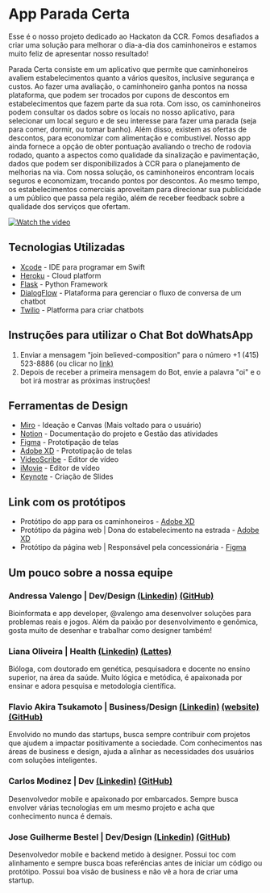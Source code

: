 # App Parada Certa
Esse é o nosso projeto dedicado ao Hackaton da CCR. Fomos desafiados a criar uma solução para melhorar o dia-a-dia dos caminhoneiros e estamos muito feliz de apresentar nosso resultado!

Parada Certa consiste em um aplicativo que permite que caminhoneiros avaliem estabelecimentos quanto a vários quesitos, inclusive segurança e custos. Ao fazer uma avaliação, o caminhoneiro ganha pontos na nossa plataforma, que podem ser trocados por cupons de descontos em estabelecimentos que fazem parte da sua rota. Com isso, os caminhoneiros podem consultar os dados sobre os locais no nosso aplicativo, para selecionar um local seguro e de seu interesse para fazer uma parada (seja para comer, dormir, ou tomar banho). Além disso, existem as ofertas de descontos, para economizar com alimentação e combustível.
Nosso app ainda fornece a opção de obter pontuação avaliando o trecho de rodovia rodado, quanto a aspectos como qualidade da sinalização e pavimentação, dados que podem ser disponibilizados à CCR para o planejamento de melhorias na via.
Com nossa solução, os caminhoneiros encontram locais seguros e economizam, trocando pontos por descontos. Ao mesmo tempo, os estabelecimentos comerciais aproveitam para direcionar sua publicidade a um público que passa pela região, além de receber feedback sobre a qualidade dos serviços que ofertam.

[![Watch the video](https://i.imgur.com/qwXK0xR.png)](https://youtu.be/r2n9ZKJ80AM)

## Tecnologias Utilizadas

* [Xcode](https://developer.apple.com/xcode/) - IDE para programar em Swift
* [Heroku](https://www.heroku.com/) - Cloud platform
* [Flask](https://flask.palletsprojects.com/en/1.1.x/) - Python Framework
* [DialogFlow](https://dialogflow.com/) - Plataforma para gerenciar o fluxo de conversa de um chatbot
* [Twilio](https://www.twilio.com/) - Platforma para criar chatbots

## Instruções para utilizar o Chat Bot doWhatsApp 

1. Enviar a mensagem "join believed-composition" para o número +1 (415) 523-8886 (ou clicar no [link)](https://bit.ly/2ABU4th)
2. Depois de receber a primeira mensagem do Bot, envie a palavra "oi" e o bot irá mostrar as próximas instruções!

## Ferramentas de Design

* [Miro](https://miro.com/) - Ideação e Canvas (Mais voltado para o usuário)
* [Notion](https://www.notion.so/) - Documentação do projeto e Gestão das atividades
* [Figma](https://www.figma.com/) - Prototipação de telas
* [Adobe XD](https://www.adobe.com/products/xd.html) - Prototipação de telas
* [VideoScribe](https://www.videoscribe.co/en) - Editor de vídeo
* [iMovie](https://www.apple.com/imovie/) - Editor de vídeo
* [Keynote](https://www.apple.com/keynote/) - Criação de Slides


## Link com os protótipos

* Protótipo do app para os caminhoneiros - [Adobe XD](https://xd.adobe.com/view/1b1dd535-b9cd-49c3-416b-58e4fb13da45-6d2c/)
* Protótipo da página web | Dona do estabelecimento na estrada - [Adobe XD](https://xd.adobe.com/view/cfe70679-eb17-46f5-4585-8f5d0bb46405-b9d6/)
* Protótipo da página web | Responsável pela concessionária - [Figma](https://www.notion.so/Nossos-Links-400a95f7343a4eff99794305673e5234#c893c91f39044a46b2bf1d1e29b50768)

## Um pouco sobre a nossa equipe

### Andressa Valengo | Dev/Design [(Linkedin)](https://www.linkedin.com/in/valengo/) [(GitHub)](https://github.com/valengo)
Bioinformata e app developer, @valengo ama desenvolver soluções para problemas reais e jogos. Além da paixão por desenvolvimento e genômica, gosta muito de desenhar e trabalhar como designer também!
### Liana Oliveira | Health [(Linkedin)](https://www.linkedin.com/in/liana-oliveira/) [(Lattes)](http://lattes.cnpq.br/8888274088651034)
Bióloga, com doutorado em genética, pesquisadora e docente no ensino superior, na área da saúde. Muito lógica e metódica, é apaixonada por ensinar e adora pesquisa e metodologia científica.
### Flavio Akira Tsukamoto | Business/Design [(Linkedin)](https://www.linkedin.com/in/akiratsu/) [(website)](https://akiratsukamoto.com/) [(GitHub)](https://github.com/akirapresident)
Envolvido no mundo das startups, busca sempre contribuir com projetos que ajudem a impactar positivamente a sociedade. Com conhecimentos nas áreas de business e design, ajuda a alinhar as necessidades dos usuários com soluções inteligentes. 
### Carlos Modinez | Dev [(Linkedin)](https://www.linkedin.com/in/carlos-modinez/) [(GitHub)](https://github.com/CarlosModinez)
Desenvolvedor mobile e apaixonado por embarcados. Sempre busca envolver várias tecnologias em um mesmo projeto e acha que conhecimento nunca é demais.
### Jose Guilherme Bestel | Dev/Design [(Linkedin)](https://www.linkedin.com/in/jgbestel/) [(GitHub)](https://github.com/josegbestel)
Desenvolvedor mobile e backend metido à designer. Possui toc com alinhamento e sempre busca boas referências antes de iniciar um código ou protótipo. Possui boa visão de business e não vê a hora de criar uma startup.
